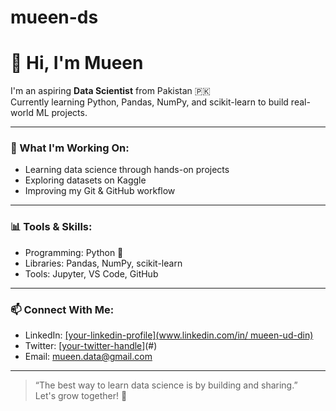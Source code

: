 # mueen-ds
# 👋 Hi, I'm Mueen

I'm an aspiring **Data Scientist** from Pakistan 🇵🇰  
Currently learning Python, Pandas, NumPy, and scikit-learn to build real-world ML projects.

---

### 🚀 What I'm Working On:
- Learning data science through hands-on projects
- Exploring datasets on Kaggle
- Improving my Git & GitHub workflow

---

### 📊 Tools & Skills:
- Programming: Python 🐍
- Libraries: Pandas, NumPy, scikit-learn
- Tools: Jupyter, VS Code, GitHub

---

### 📫 Connect With Me:
- LinkedIn: [[your-linkedin-profile](www.linkedin.com/in/
mueen-ud-din)](#)
- Twitter: [[your-twitter-handle](https://x.com/MueenDS_)](#)
- Email: mueen.data@gmail.com

---

> “The best way to learn data science is by building and sharing.”  
Let's grow together! 🤝
